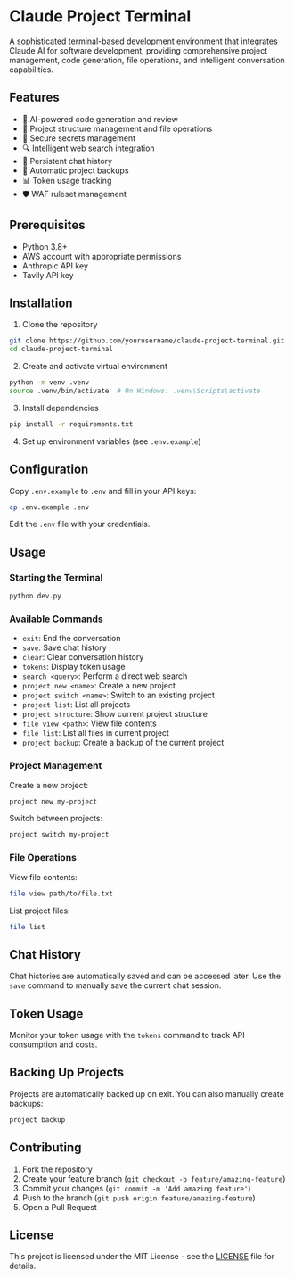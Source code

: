 # Claude Project Terminal

A sophisticated terminal-based development environment that integrates Claude AI for software development, providing comprehensive project management, code generation, file operations, and intelligent conversation capabilities.

## Features

- 🤖 AI-powered code generation and review
- 📁 Project structure management and file operations
- 🔐 Secure secrets management
- 🔍 Intelligent web search integration
- 💬 Persistent chat history
- 🔄 Automatic project backups
- 📊 Token usage tracking
- 🛡️ WAF ruleset management

## Prerequisites

- Python 3.8+
- AWS account with appropriate permissions
- Anthropic API key
- Tavily API key

## Installation

1. Clone the repository
```bash
git clone https://github.com/yourusername/claude-project-terminal.git
cd claude-project-terminal
```

2. Create and activate virtual environment
```bash
python -m venv .venv
source .venv/bin/activate  # On Windows: .venv\Scripts\activate
```

3. Install dependencies
```bash
pip install -r requirements.txt
```

4. Set up environment variables (see `.env.example`)

## Configuration

Copy `.env.example` to `.env` and fill in your API keys:

```bash
cp .env.example .env
```

Edit the `.env` file with your credentials.

## Usage

### Starting the Terminal

```bash
python dev.py
```

### Available Commands

- `exit`: End the conversation
- `save`: Save chat history
- `clear`: Clear conversation history
- `tokens`: Display token usage
- `search <query>`: Perform a direct web search
- `project new <name>`: Create a new project
- `project switch <name>`: Switch to an existing project
- `project list`: List all projects
- `project structure`: Show current project structure
- `file view <path>`: View file contents
- `file list`: List all files in current project
- `project backup`: Create a backup of the current project

### Project Management

Create a new project:
```bash
project new my-project
```

Switch between projects:
```bash
project switch my-project
```

### File Operations

View file contents:
```bash
file view path/to/file.txt
```

List project files:
```bash
file list
```

## Chat History

Chat histories are automatically saved and can be accessed later. Use the `save` command to manually save the current chat session.

## Token Usage

Monitor your token usage with the `tokens` command to track API consumption and costs.

## Backing Up Projects

Projects are automatically backed up on exit. You can also manually create backups:
```bash
project backup
```

## Contributing

1. Fork the repository
2. Create your feature branch (`git checkout -b feature/amazing-feature`)
3. Commit your changes (`git commit -m 'Add amazing feature'`)
4. Push to the branch (`git push origin feature/amazing-feature`)
5. Open a Pull Request

## License

This project is licensed under the MIT License - see the [LICENSE](LICENSE) file for details.
